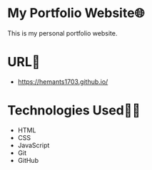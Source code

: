 # My Portfolio Website🌐
This is my personal portfolio website.

# URL🔗
- https://hemants1703.github.io/

# Technologies Used👨‍💻
- HTML
- CSS
- JavaScript
- Git
- GitHub
